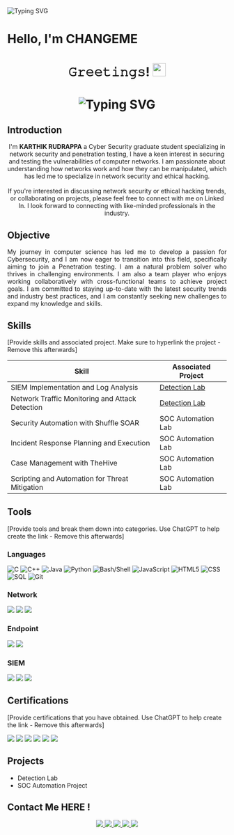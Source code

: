 <img src="https://readme-typing-svg.demolab.com?font=Fira+Code&size=14&pause=1000&color=18D700&multiline=true&random=false&width=500&height=200&lines=Kenni001%40localhost%3A~%24+nc+-lvnp+1234;listening+on+%5Bany%5D+1234+...;connect+to+%5Broot%5D+profile;%24+.%2FScript.py+%2Fdev%2Fnull+%3E+2+-c+bash;root%40localhost%3A~%24+.%2FPrivilege_Exploit.py;........................................;..................PwN2d!................;root%40localhost%23+(WELCOME+TO+MY+PORTOFOLIO)" alt="Typing SVG" />

# Hello, I'm CHANGEME

<h1 align="center">𝙶𝚛𝚎𝚎𝚝𝚒𝚗𝚐𝚜! <img src="https://media.giphy.com/media/hvRJCLFzcasrR4ia7z/giphy.gif" width="30"> </h1>

<h1 align="center"> <img src="https://readme-typing-svg.demolab.com?font=Fira+Code&size=16&pause=1000&color=FFFFFF&random=false&width=435&lines=Hello%2C+I'm+Karthik+Rudrappa;I'm+a+Graduate+in+Cybersecurity;I'm+a+CTF+player;I'm+a+Developer" alt="Typing SVG" /> </h1>

## Introduction

<div style="text-align: center">
I'm <b>KARTHIK RUDRAPPA</b> a Cyber Security graduate student specializing in network security and penetration testing, I have a keen interest in securing and testing the vulnerabilities of computer networks. I am passionate about understanding how networks work and how they can be manipulated, which has led me to specialize in network security and ethical hacking. 
<br>
<br>
If you're interested in discussing network security or ethical hacking trends, or collaborating on projects, please feel free to connect with me on Linked In. I look forward to connecting with like-minded professionals in the industry.
</div>

## Objective

<div style="text-align: justify">
My journey in computer science has led me to develop a passion for Cybersecurity, and I am now eager to transition into this field, specifically aiming to join a Penetration testing. I am a natural problem solver who thrives in challenging environments. I am also a team player who enjoys working collaboratively with cross-functional teams to achieve project goals. I am committed to staying up-to-date with the latest security trends and industry best practices, and I am constantly seeking new challenges to expand my knowledge and skills.
</div>

## Skills

[Provide skills and associated project. Make sure to hyperlink the project - Remove this afterwards]

| Skill                                           | Associated Project                             |
| ----------------------------------------------- | ---------------------------------------------- |
| SIEM Implementation and Log Analysis            | <a href="https://google.com">Detection Lab</a> |
| Network Traffic Monitoring and Attack Detection | <a href="https://google.com">Detection Lab</a> |
| Security Automation with Shuffle SOAR           | SOC Automation Lab                             |
| Incident Response Planning and Execution        | SOC Automation Lab                             |
| Case Management with TheHive                    | SOC Automation Lab                             |
| Scripting and Automation for Threat Mitigation  | SOC Automation Lab                             |

## Tools

[Provide tools and break them down into categories. Use ChatGPT to help create the link - Remove this afterwards]

### Languages

![C](https://img.shields.io/badge/-C-000?&style=for-the-badge&logo=C)
![C++](https://img.shields.io/badge/-C++-000?&style=for-the-badge&logo=C%2B%2B)
![Java](https://img.shields.io/badge/-Java-000?&style=for-the-badge&logo=Java)
![Python](https://img.shields.io/badge/-Python-000?&style=for-the-badge&logo=Python)
![Bash/Shell](https://img.shields.io/badge/-Bash%2FShell-000?&style=for-the-badge&logo=GNU%20Bash)
![JavaScript](https://img.shields.io/badge/-JavaScript-000?&style=for-the-badge&logo=JavaScript)
![HTML5](https://img.shields.io/badge/-HTML5-000?&style=for-the-badge&logo=HTML5)
![CSS](https://img.shields.io/badge/-CSS3-000?&style=for-the-badge&logo=CSS3)
![SQL](https://img.shields.io/badge/-SQL-000?&style=for-the-badge&logo=MySQL)
![Git](https://img.shields.io/badge/-Git-000?&style=for-the-badge&logo=Git)

### Network

<div>
    <img src="https://img.shields.io/badge/-Wireshark-1679A7?&style=for-the-badge&logo=Wireshark&logoColor=white" />
    <img src="https://img.shields.io/badge/-Suricata-EF3B2D?&style=for-the-badge&logo=Suricata&logoColor=white" />
    <img src="https://img.shields.io/badge/-Zeek-777BB4?&style=for-the-badge&logo=Zeek&logoColor=white" />
</div>

### Endpoint

<div>
    <img src="https://img.shields.io/badge/-Microsoft_Defender_for_Endpoint-00A4EF?&style=for-the-badge&logo=Microsoft&logoColor=white" />
    <img src="https://img.shields.io/badge/-Velociraptor-4B275F?&style=for-the-badge&logo=Velociraptor&logoColor=white" />
</div>

### SIEM

<div>
    <img src="https://img.shields.io/badge/-Microsoft_Sentinel-0078D4?&style=for-the-badge&logo=Microsoft&logoColor=white" />
    <img src="https://img.shields.io/badge/-Splunk-000000?&style=for-the-badge&logo=Splunk&logoColor=white" />
    <img src="https://img.shields.io/badge/-Elastic-005571?&style=for-the-badge&logo=Elastic&logoColor=white" />
</div>

## Certifications

[Provide certifications that you have obtained. Use ChatGPT to help create the link - Remove this afterwards]

<div>

</div>
   <a href="https://www.comptia.org/certifications/security"><img src="https://img.shields.io/badge/-Security%2B-000?style=for-the-badge&logo=CompTIA&logoColor=white" /></a>
   <a href="https://www.redhat.com/en/services/certification/rhcsa"><img src="https://img.shields.io/badge/-RedHat%20Linux-000?style=for-the-badge&logo=Red%20Hat&logoColor=white" /></a>
   <a href="https://www.elearnsecurity.com/certification/ejpt/"><img src="https://img.shields.io/badge/-eJPT-000?style=for-the-badge&logo=eLearnSecurity&logoColor=white" /></a>
   <a href="https://learn.microsoft.com/en-us/certifications/exam-az-900"><img src="https://img.shields.io/badge/-AZ%20900-000?style=for-the-badge&logo=Microsoft%20Azure&logoColor=white" /></a>
   <a href="https://aws.amazon.com/certification/certified-solutions-architect-associate/"><img src="https://img.shields.io/badge/-AWS%20Solutions%20Architect-000?style=for-the-badge&logo=Amazon%20AWS&logoColor=white" /></a>
   <a href="https://aws.amazon.com/certification/certified-solutions-architect-associate/"><img src="https://img.shields.io/badge/-AWS%20Solutions%20Architect-000?style=for-the-badge&logo=Amazon%20AWS&logoColor=white" /></a>
</div>

## Projects

- Detection Lab
- SOC Automation Project

## Contact Me HERE !

<div align="center">
    <a href="https://www.linkedin.com/in/karthik-rudrappa/">
        <img src="https://img.shields.io/badge/-Karthik R-0072b1?style=for-the-badge&logo=linkedin&logoColor=white" />
    </a>
    <a href="mailto:kennikarthik@gmail.com">
        <img src="https://img.shields.io/badge/-Karthik R-D14836?style=for-the-badge&logo=gmail&logoColor=white" />
    </a>
    <a href="https://github.com/Kenni001">
        <img src="https://img.shields.io/badge/-Karthik R-181717?style=for-the-badge&logo=github&logoColor=white" />
    </a>
    <a href="https://yourportfolio.com">
        <img src="https://img.shields.io/badge/-Portfolio-4CAF50?style=for-the-badge&logo=react&logoColor=white" />
    </a>
    <a href="https://medium.com/@yourusername">
        <img src="https://img.shields.io/badge/-Medium-12100E?style=for-the-badge&logo=medium&logoColor=white" />
    </a>
</div>
